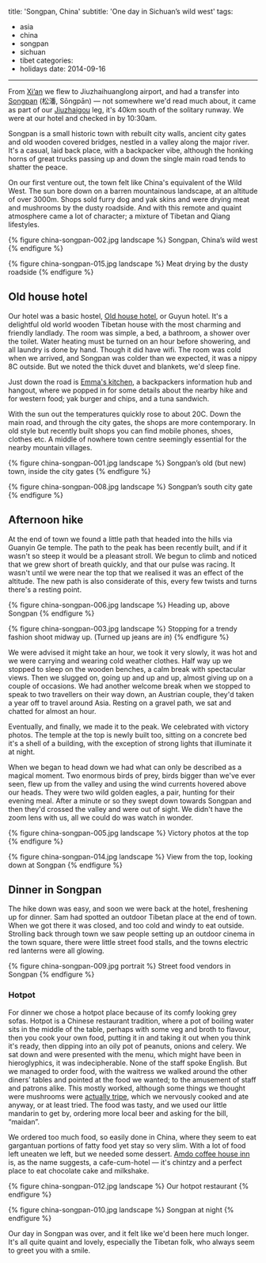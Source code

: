 title: 'Songpan, China'
subtitle: 'One day in Sichuan’s wild west'
tags:
  - asia
  - china
  - songpan
  - sichuan
  - tibet
categories:
  - holidays
date: 2014-09-16
---

From [Xi’an](/2014/09/xian-china/) we flew to Jiuzhaihuanglong airport, and had a transfer into [Songpan](https://en.wikipedia.org/wiki/Songpan_County)&nbsp;(松潘, Sōngpān) — not somewhere we'd read much about, it came as part of our [Jiuzhaigou](/2014/09/jiuzhaigou-huanglong-china/) leg, it's 40km south of the solitary runway. We were at our hotel and checked in by 10:30am.

Songpan is a small historic town with rebuilt city walls, ancient city gates and old wooden covered bridges, nestled in a valley along the major river. It's a casual, laid back place, with a backpacker vibe, although the honking horns of great trucks passing up and down the single main road tends to shatter the peace.

On our first venture out, the town felt like China's equivalent of the Wild West. The sun bore down on a barren mountainous landscape, at an altitude of over 3000m. Shops sold furry dog and yak skins and were drying meat and mushrooms by the dusty roadside. And with this remote and quaint atmosphere came a lot of character; a mixture of Tibetan and Qiang lifestyles.

{% figure china-songpan-002.jpg landscape %}
Songpan, China’s wild west
{% endfigure %}

{% figure china-songpan-015.jpg landscape %}
Meat drying by the dusty roadside
{% endfigure %}

## Old house hotel

Our hotel was a basic hostel, [Old house hotel](https://www.tripadvisor.co.uk/Hotel_Review-g303772-d1793831-Reviews-Guyun_Inn-Songpan_County_Sichuan.html), or Guyun hotel. It's a delightful old world wooden Tibetan house with the most charming and friendly landlady. The room was simple, a bed, a bathroom, a shower over the toilet. Water heating must be turned on an hour before showering, and all laundry is done by hand. Though it did have wifi. The room was cold when we arrived, and Songpan was colder than we expected, it was a nippy 8C outside. But we noted the thick duvet and blankets, we'd sleep fine.

Just down the road is [Emma's kitchen](https://www.tripadvisor.co.uk/Restaurant_Review-g303772-d1492366-Reviews-Emma_s_Kitchen-Songpan_County_Sichuan.html), a backpackers information hub and hangout, where we popped in for some details about the nearby hike and for western food; yak burger and chips, and a tuna sandwich.

With the sun out the temperatures quickly rose to about 20C. Down the main road, and through the city gates, the shops are more contemporary. In old style but recently built shops you can find mobile phones, shoes, clothes etc. A middle of nowhere town centre seemingly essential for the nearby mountain villages.

{% figure china-songpan-001.jpg landscape %}
Songpan’s old (but new) town, inside the city gates
{% endfigure %}

{% figure china-songpan-008.jpg landscape %}
Songpan’s south city gate
{% endfigure %}

## Afternoon hike

At the end of town we found a little path that headed into the hills via Guanyin Ge temple. The path to the peak has been recently built, and if it wasn't so steep it would be a pleasant stroll. We begun to climb and noticed that we grew short of breath quickly, and that our pulse was racing. It wasn't until we were near the top that we realised it was an effect of the altitude. The new path is also considerate of this, every few twists and turns there's a resting point.

{% figure china-songpan-006.jpg landscape %}
Heading up, above Songpan
{% endfigure %}

{% figure china-songpan-003.jpg landscape %}
Stopping for a trendy fashion shoot midway up. (Turned up jeans are _in_)
{% endfigure %}

We were advised it might take an hour, we took it very slowly, it was hot and we were carrying and wearing cold weather clothes. Half way up we stopped to sleep on the wooden benches, a calm break with spectacular views. Then we slugged on, going up and up and up, almost giving up on a couple of occasions. We had another welcome break when we stopped to speak to two travellers on their way down, an Austrian couple, they'd taken a year off to travel around Asia. Resting on a gravel path, we sat and chatted for almost an hour.

Eventually, and finally, we made it to the peak. We celebrated with victory photos. The temple at the top is newly built too, sitting on a concrete bed it's a shell of a building, with the exception of strong lights that illuminate it at night.

When we began to head down we had what can only be described as a magical moment. Two enormous birds of prey, birds bigger than we've ever seen, flew up from the valley and using the wind currents hovered above our heads. They were two wild golden eagles, a pair, hunting for their evening meal. After a minute or so they swept down towards Songpan and then they'd crossed the valley and were out of sight. We didn't have the zoom lens with us, all we could do was watch in wonder.

{% figure china-songpan-005.jpg landscape %}
Victory photos at the top
{% endfigure %}

{% figure china-songpan-014.jpg landscape %}
View from the top, looking down at Songpan
{% endfigure %}

## Dinner in Songpan

The hike down was easy, and soon we were back at the hotel, freshening up for dinner. Sam had spotted an outdoor Tibetan place at the end of town. When we got there it was closed, and too cold and windy to eat outside. Strolling back through town we saw people setting up an outdoor cinema in the town square, there were little street food stalls, and the towns electric red lanterns were all glowing.

{% figure china-songpan-009.jpg portrait %}
Street food vendors in Songpan
{% endfigure %}

### Hotpot

For dinner we chose a hotpot place because of its comfy looking grey sofas. Hotpot is a Chinese restaurant tradition, where a pot of boiling water sits in the middle of the table, perhaps with some veg and broth to flavour, then you cook your own food, putting it in and taking it out when you think it's ready, then dipping into an oily pot of peanuts, onions and celery. We sat down and were presented with the menu, which might have been in hieroglyphics, it was indecipherable. None of the staff spoke English. But we managed to order food, with the waitress we walked around the other diners’ tables and pointed at the food we wanted; to the amusement of staff and patrons alike. This mostly worked, although some things we thought were mushrooms were [actually tripe](https://images.sam-and-paul.com/1240/china-songpan-013.jpg), which we nervously cooked and ate anyway, or at least tried. The food was tasty, and we used our little mandarin to get by, ordering more local beer and asking for the bill, “maidan”.

We ordered too much food, so easily done in China, where they seem to eat gargantuan portions of fatty food yet stay so very slim. With a lot of food left uneaten we left, but we needed some dessert. [Amdo coffee house inn](https://foursquare.com/v/amdo-coffee-house-inn/54183010498e962a4c8542d6) is, as the name suggests, a cafe-cum-hotel — it's chintzy and a perfect place to eat chocolate cake and milkshake.

{% figure china-songpan-012.jpg landscape %}
Our hotpot restaurant
{% endfigure %}

{% figure china-songpan-010.jpg landscape %}
Songpan at night
{% endfigure %}

Our day in Songpan was over, and it felt like we'd been here much longer. It's all quite quaint and lovely, especially the Tibetan folk, who always seem to greet you with a smile.
